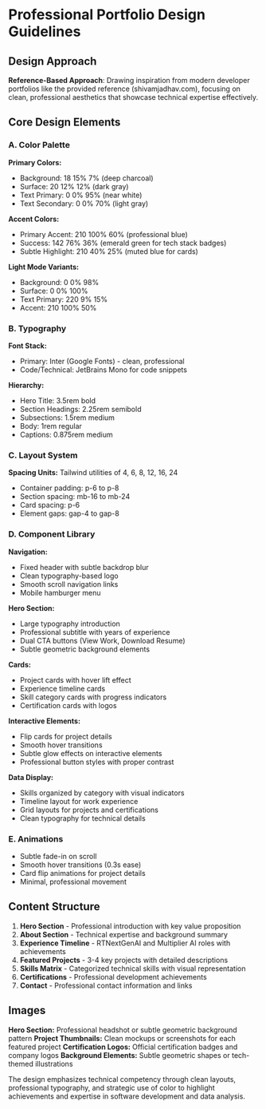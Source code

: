 # Professional Portfolio Design Guidelines

## Design Approach
**Reference-Based Approach**: Drawing inspiration from modern developer portfolios like the provided reference (shivamjadhav.com), focusing on clean, professional aesthetics that showcase technical expertise effectively.

## Core Design Elements

### A. Color Palette
**Primary Colors:**
- Background: 18 15% 7% (deep charcoal)
- Surface: 20 12% 12% (dark gray)
- Text Primary: 0 0% 95% (near white)
- Text Secondary: 0 0% 70% (light gray)

**Accent Colors:**
- Primary Accent: 210 100% 60% (professional blue)
- Success: 142 76% 36% (emerald green for tech stack badges)
- Subtle Highlight: 210 40% 25% (muted blue for cards)

**Light Mode Variants:**
- Background: 0 0% 98%
- Surface: 0 0% 100%
- Text Primary: 220 9% 15%
- Accent: 210 100% 50%

### B. Typography
**Font Stack:**
- Primary: Inter (Google Fonts) - clean, professional
- Code/Technical: JetBrains Mono for code snippets

**Hierarchy:**
- Hero Title: 3.5rem bold
- Section Headings: 2.25rem semibold
- Subsections: 1.5rem medium
- Body: 1rem regular
- Captions: 0.875rem medium

### C. Layout System
**Spacing Units:** Tailwind utilities of 4, 6, 8, 12, 16, 24
- Container padding: p-6 to p-8
- Section spacing: mb-16 to mb-24
- Card spacing: p-6
- Element gaps: gap-4 to gap-8

### D. Component Library

**Navigation:**
- Fixed header with subtle backdrop blur
- Clean typography-based logo
- Smooth scroll navigation links
- Mobile hamburger menu

**Hero Section:**
- Large typography introduction
- Professional subtitle with years of experience
- Dual CTA buttons (View Work, Download Resume)
- Subtle geometric background elements

**Cards:**
- Project cards with hover lift effect
- Experience timeline cards
- Skill category cards with progress indicators
- Certification cards with logos

**Interactive Elements:**
- Flip cards for project details
- Smooth hover transitions
- Subtle glow effects on interactive elements
- Professional button styles with proper contrast

**Data Display:**
- Skills organized by category with visual indicators
- Timeline layout for work experience
- Grid layouts for projects and certifications
- Clean typography for technical details

### E. Animations
- Subtle fade-in on scroll
- Smooth hover transitions (0.3s ease)
- Card flip animations for project details
- Minimal, professional movement

## Content Structure
1. **Hero Section** - Professional introduction with key value proposition
2. **About Section** - Technical expertise and background summary
3. **Experience Timeline** - RTNextGenAI and Multiplier AI roles with achievements
4. **Featured Projects** - 3-4 key projects with detailed descriptions
5. **Skills Matrix** - Categorized technical skills with visual representation
6. **Certifications** - Professional development achievements
7. **Contact** - Professional contact information and links

## Images
**Hero Section:** Professional headshot or subtle geometric background pattern
**Project Thumbnails:** Clean mockups or screenshots for each featured project
**Certification Logos:** Official certification badges and company logos
**Background Elements:** Subtle geometric shapes or tech-themed illustrations

The design emphasizes technical competency through clean layouts, professional typography, and strategic use of color to highlight achievements and expertise in software development and data analysis.